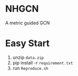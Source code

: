 # NHGCN
A metric guided GCN
# Easy Start
1. unzip `data.zip`
2. pip install -r `requirement.txt`
3. run `Reproduce.sh`
